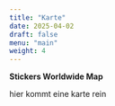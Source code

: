 ```yaml
---
title: "Karte"
date: 2025-04-02
draft: false
menu: "main"
weight: 4
---
```



**Stickers Worldwide Map**

hier kommt eine karte rein
